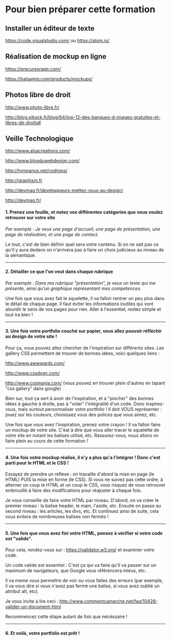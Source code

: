 # Pour bien préparer cette formation

## Installer un éditeur de texte
https://code.visualstudio.com/
ou
https://atom.io/

## Réalisation de mockup en ligne
https://precursorapp.com/

https://balsamiq.com/products/mockups/

## Photos libre de droit 

http://www.photo-libre.fr/

http://blog.pikock.fr/blog/64/top-12-des-banques-d-images-gratuites-et-libres-de-droits#

## Veille Technologique
http://www.alsacreations.com/

http://www.blogduwebdesign.com/

http://tympanus.net/codrops/

http://graphism.fr

http://devmag.fr/developpeurs-mettez-vous-au-design/

http://devmag.fr/

#### 1. Prenez une feuille, et notez vos différentes catégories que vous voulez retrouver sur votre site
*Par exemple : Je veux une page d'accueil, une page de présentation, une page de réalisation, et une page de contact.*

Le tout, c'est de bien définir quel sera votre contenu. Si on ne sait pas ce qu'il y aura dedans on n'arrivera pas à faire un choix judicieux au niveau de la sémantique.

---
#### 2. Détailler ce que l'on veut dans chaque rubrique
*Par exemple : Dans ma rubrique "présentation", je veux un texte qui me présente, ainsi qu'un graphique représentant mes compétences.*

Une fois que vous avez fait le squelette, il va falloir rentrer un peu plus dans le détail de chaque page. Il faut éviter les informations inutiles qui vont alourdir le sens de vos pages pour rien. Aller à l'essentiel, restez simple et tout ira bien !

---

#### 3. Une fois votre portfolio couché sur papier, vous allez pouvoir réfléchir au design de votre site !

Pour ça, vous pouvez allez chercher de l'inspiration sur différents sites. Les gallery CSS permettent de trouver de bonnes idées, voici quelques liens :

http://www.awwwards.com/

http://www.cssdsgn.com/

http://www.cssmania.com/ (vous pouvez en trouver plein d'autres en tapant "css gallery" dans google)

Bien sur, tout ça sert à avoir de l'inspiration, et a "piocher" des bonnes idées à gauche à droite, pas à "voler" l'intégralité d'un code. Donc inspirez-vous, mais surtout personnaliser votre portfolio ! Il doit VOUS représenter : jouez sur les couleurs, choisissez vous des polices que vous aimez, etc.

Une fois que vous avez l'inspiration, prenez votre crayon ! Il va falloir faire un mockup de votre site. C'est à dire que vous aller tracer le squelette de votre site en notant les balises utilisé, etc. Rassurez-vous, nous allons on faire plein au cours de cette formation !

---

#### 4. Une fois votre mockup réalisé, il n'y a plus qu'a l'intégrer ! Donc c'est parti pour le HTML et le CSS !

Essayez de prendre un réflexe : on travaille d'abord la mise en page (le HTML) PUIS la mise en forme (le CSS). Si vous ne suivez pas cette ordre, à alterner un coup le HTML et un coup le CSS, vous risquez de vous retrouver embrouillé à faire des modifications pour réajuster à chaque fois.

Je vous conseille de faire votre HTML par niveau. D'abord, on va créer le premier niveau : la balise header, le main, l'aside, etc. Ensuite on passe au second niveau : les articles, les divs, etc. Et continuez ainsi de suite, cela vous évitera de nombreuses balises non fermés !

---

#### 5. Une fois que vous avez fini votre HTML, pensez à vérifier si votre code est "valide".

Pour cela, rendez-vous sur : https://validator.w3.org/ et examiner votre code.

Un code valide est essentiel : C'est ça qui va faire qu'il va passer sur un maximum de navigateurs, que Google vous référencera mieux, etc.

Il va meme vous permettre de voir ou vous faites des erreurs (par exemple, il va vous dire si vous n'avez pas fermé une balise, si vous avez oublié un attribut alt, etc).

Je vous invite à lire ceci : http://www.commentcamarche.net/faq/10428-valider-un-document-html

Recommencez cette étape autant de fois que nécéssaire !

---

#### 6. Et voilà, votre portfolio est prêt !
